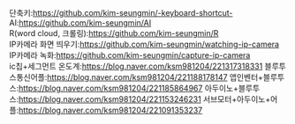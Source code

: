 단축키:https://github.com/kim-seungmin/-keyboard-shortcut-   
AI:https://github.com/kim-seungmin/AI   
R(word cloud, 크롤링):https://github.com/kim-seungmin/R   
IP카메라 화면 띄우기:https://github.com/kim-seungmin/watching-ip-camera   
IP카메라 녹화:https://github.com/kim-seungmin/capture-ip-camera   
ic칩+세그먼트 온도계:https://blog.naver.com/ksm981204/221317318331
블루투스통신어플:https://blog.naver.com/ksm981204/221188178147
앱인벤터+블루투스:https://blog.naver.com/ksm981204/221185864967
아두이노+블루투스:https://blog.naver.com/ksm981204/221153246231
서브모터+아두이노+어플:https://blog.naver.com/ksm981204/221091353237

